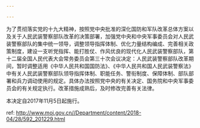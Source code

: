 ```yaml
---

---
```


为了贯彻落实党的十九大精神，按照党中央批准的深化国防和军队改革总体方案以及关于人民武装警察部队改革的决策部署，加强党中央和中央军事委员会对人民武装警察部队的集中统一领导，调整领导指挥体制、优化力量结构编成、完善相关政策制度，建设一支听党指挥、能打胜仗、作风优良的现代化人民武装警察部队，第十二届全国人民代表大会常务委员会第三十次会议决定：人民武装警察部队改革期间，暂时调整适用《中华人民共和国国防法》、《中华人民共和国人民武装警察法》中有关人民武装警察部队领导指挥体制、职能任务、警衔制度、保障体制、部队部署和兵力调动使用的规定。具体办法按照党中央的有关决定、国务院和中央军事委员会的有关规定执行。改革措施成熟后，及时修改完善有关法律。

本决定自2017年11月5日起施行。



 ref: <http://www.moj.gov.cn//Department/content/2018-04/28/592_201229.html>
